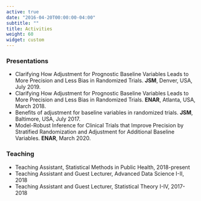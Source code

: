 ```yaml
---
active: true
date: "2016-04-20T00:00:00-04:00"
subtitle: ""
title: Activities
weight: 60
widget: custom
---
```

### Presentations
- Clarifying How Adjustment for Prognostic Baseline Variables Leads to More Precision and Less Bias in Randomized Trials. **JSM**, Denver, USA, July 2019.
- Clarifying How Adjustment for Prognostic Baseline Variables Leads to More Precision and Less Bias in Randomized Trials. **ENAR**, Atlanta, USA, March 2018.
- Benefits of adjustment for baseline variables in randomized trials. **JSM**, Baltimore, USA, July 2017.
- Model-Robust Inference for Clinical Trials that Improve Precision by Stratified Randomization and Adjustment for Additional Baseline Variables. **ENAR**, March 2020.

### Teaching
- Teaching Assistant, Statistical Methods in Public Health, 2018-present
- Teaching Assistant and Guest Lecturer, Advanced Data Science I-II, 2018
- Teaching Assistant and Guest Lecturer, Statistical Theory I-IV, 2017-2018



